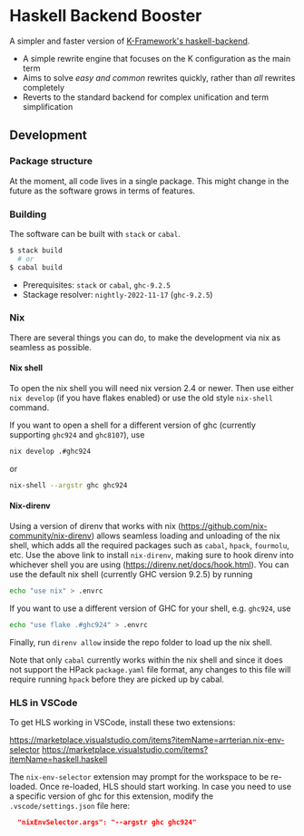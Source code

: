 # Haskell Backend Booster


A simpler and faster version of [K-Framework's haskell-backend](../haskell-backend).

* A simple rewrite engine that focuses on the K configuration as the main term
* Aims to solve _easy and common_ rewrites quickly, rather than _all_ rewrites completely
* Reverts to the standard backend for complex unification and term simplification

## Development

### Package structure

At the moment, all code lives in a single package. This might change in the future as the software grows in terms of features.

### Building

The software can be built with `stack` or `cabal`.

```sh
$ stack build
  # or
$ cabal build
```

* Prerequisites: `stack` or `cabal`, `ghc-9.2.5`
* Stackage resolver: `nightly-2022-11-17` (`ghc-9.2.5`)

### Nix

There are several things you can do, to make the development via nix as seamless as possible.


#### Nix shell

To open the nix shell you will need nix version 2.4 or newer. Then use either `nix develop` (if you have flakes enabled) or use the old style `nix-shell` command.

If you want to open a shell for a different version of ghc (currently supporting `ghc924` and `ghc8107`), use

```bash
nix develop .#ghc924
```
or

```bash
nix-shell --argstr ghc ghc924
```

#### Nix-direnv

Using a version of direnv that works with nix (https://github.com/nix-community/nix-direnv) allows seamless loading and unloading of the nix shell, which adds all the required packages such as `cabal`, `hpack`, `fourmolu`, etc. Use the above link to install `nix-direnv`, making sure to hook direnv into whichever shell you are using (https://direnv.net/docs/hook.html). You can use the default nix shell (currently GHC version 9.2.5) by running

```bash
echo "use nix" > .envrc
```

If you want to use a different version of GHC for your shell, e.g. `ghc924`, use

```bash
echo "use flake .#ghc924" > .envrc
```

Finally, run `direnv allow` inside the repo folder to load up the nix shell.

Note that only `cabal` currently works within the nix shell and since it does not support the HPack `package.yaml` file format, any changes to this file will require running `hpack` before they are picked up by cabal.

### HLS in VSCode

To get HLS working in VSCode, install these two extensions:

https://marketplace.visualstudio.com/items?itemName=arrterian.nix-env-selector
https://marketplace.visualstudio.com/items?itemName=haskell.haskell

The `nix-env-selector` extension may prompt for the workspace to be re-loaded. Once re-loaded, HLS should start working. In case you need to use a specific version of ghc for this extension, modify the `.vscode/settings.json` file here:

```json
  "nixEnvSelector.args": "--argstr ghc ghc924"
```
